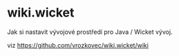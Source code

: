 # wiki.wicket
Jak si nastavit vývojové prostředí pro Java / Wicket vývoj.

viz https://github.com/vrozkovec/wiki.wicket/wiki

